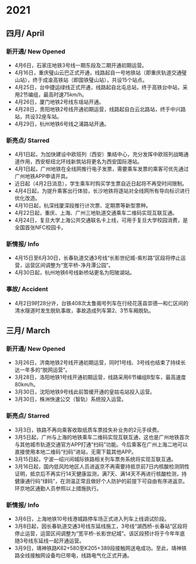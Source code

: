 # 2021

## 四月/ April
### 新开通/ New Opened
- 4月6日，石家庄地铁3号线一期东段及二期开通初期运营。
- 4月16日，重庆璧山云巴正式开通，线路起自一号地铁站（即重庆轨道交通璧山站），终于成渝高铁站（即国铁璧山站），共设15个站点。
- 4月25日，台中捷运绿线正式开通，线路起自北屯总站，终于高铁台中站，采用2节编组，最高时速75km/h。
- 4月26日，厦门地铁2号线东瑶站开通。
- 4月28日，贵阳地铁2号线开通初期运营，线路起自白云北路站，终于中兴路站，共设32座车站。
- 4月29日，杭州地铁6号线之浦路站开通。

### 新亮点/ Starred
- 4月1日起，为加快建设中欧班列（西安）集结中心，充分发挥中欧班列战略通道作用，西安枢纽北环线新筑站将更名为西安国际港站。
- 4月1日起，广州地铁在全线网推行电子发票，需要乘车发票的乘客可优先通过广州地铁APP申请开具。
- 近日起（4月2日消息），学生乘车时购买学生票自近日起将不再受时间限制。
- 4月4日起，为提升乘客出行体验，长沙地铁将逐站对全线网所有导向标识进行优化改造。
- 4月10日起，杭深线厦深段推行计次票、定期票等新型票种。
- 4月22日起，重庆、上海、广州三地轨道交通乘车二维码实现互联互通。
- 4月24日，复旦大学上海公共交通联名卡上线，可用于复旦大学校园消费，是全国首张NFC校园卡。

### 新情报/ Info
- 4月15日至6月30日，长春轨道交通3号线“长影世纪城-紫杉路”区段将停止运营，运营区间调整为“宽平桥-净月潭公园”。
- 4月30日起，杭州地铁6号线新桥站更名为阳陂湖站。

### 事故/ Accident
- 4月2日9时28分许，台铁408次太鲁阁号列车在行经花莲县崇德—和仁区间的清水隧道时发生脱轨事故，事故造成列车第2、3节车厢脱轨。

## 三月/ March
### 新开通/ New Opened
- 3月26日，济南地铁2号线开通初期运营，同时1号线、3号线也结束了持续长达一年多的“脱网运营”。
- 3月28日，洛阳地铁1号线开通初期运营，线路采用6节编组B型车，最高速度80km/h。
- 3月30日，沈阳地铁9号线此前暂缓开通的皇姑屯站投入运营。
- 3月30日，株洲快速公交（智轨）系统投入运营。

### 新亮点/ Starred
- 3月3日，铁路不再向乘客收取纸质车票挂失补业务的2元手续费。
- 3月5日起，广州与上海的地铁乘车二维码实现互联互通，这也是广州地铁首次与其他城市轨道交通官方APP打通“扫码”功能。今后乘客在广州上海二地可以直接使用本地二维码“扫码”进站，无需下载其他APP。
- 3月15日起，宁波—绍兴间城际铁路相关列车票务系统将实现互联互通。
- 3月16日起，国内低风险地区人员进返京不再需要持抵京前7日内核酸检测阴性证明，抵京后不再实行14天健康监测，满7天、满14天不再进行核酸检测，持健康通行码“绿码”，在测温正常且做好个人防护的前提下可自由有序进返京。环京地区通勤人员参照以上措施执行。

### 新情报/ Info
- 3月6日，上海地铁10号线港城路停车场正式进入列车上线调试阶段。
- 3月8日起，因长春轨道交通3号线东延线施工，3号线“湖西桥-长春站”区段将停止运营，运营区间调整为“宽平桥-长影世纪城”。该区段预计将于今年年底随3号线东延线一起开通运营。
- 3月9日，靖神铁路K82+580至K205+389段接触网送电成功。至此，靖神铁路全线接触网设备均已带电，线路电气化正式开通。
